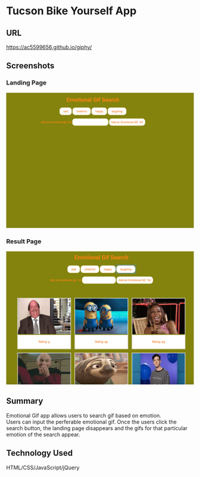 # Tucson Bike Yourself App

## URL

https://ac5599656.github.io/giphy/

## Screenshots

### Landing Page
![](assets/images/landing_page.png)

### Result Page
![](assets/images/result.png)

## Summary

Emotional Gif app allows users to search gif based on emotion.  
Users can input the perferable emotional gif.  Once the users click 
the search button, the landing page disappears and the gifs for that 
particular emotion of the search appear.  

## Technology Used

HTML/CSS/JavaScript/jQuery